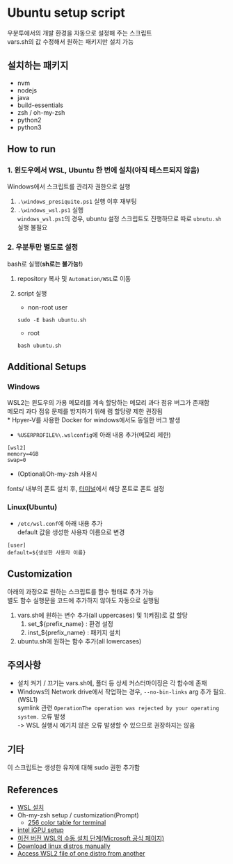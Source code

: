 # Ubuntu setup script

우분투에서의 개발 환경을 자동으로 설정해 주는 스크립트  
vars.sh의 값 수정해서 원하는 패키지만 설치 가능

## 설치하는 패키지

- nvm
- nodejs
- java
- build-essentials
- zsh / oh-my-zsh
- python2
- python3

## How to run

### 1. 윈도우에서 WSL, Ubuntu 한 번에 설치(아직 테스트되지 않음)

Windows에서 스크립트를 관리자 권한으로 실행

1. `.\windows_presiquite.ps1` 실행 이후 재부팅
1. `.\windows_wsl.ps1` 실행  
   `windows_wsl.ps1`의 경우, ubuntu 설정 스크립트도 진행하므로 따로 `ubnutu.sh` 실행 불필요

### 2. 우분투만 별도로 설정

bash로 실행(**sh로는 불가능!**)

1. repository 복사 및 `Automation/WSL`로 이동
1. script 실행

   - non-root user

   ```shell
   sudo -E bash ubuntu.sh
   ```

   - root

   ```shell
   bash ubuntu.sh
   ```

## Additional Setups

### Windows

WSL2는 윈도우의 가용 메모리를 계속 할당하는 메모리 과다 점유 버그가 존재함  
메모리 과다 점유 문제를 방지하기 위해 램 할당량 제한 권장됨  
\* Hpyer-V를 사용한 Docker for windows에서도 동일한 버그 발생

- `%USERPROFILE%\.wslconfig`에 아래 내용 추가(메모리 제한)

```shell
[wsl2]
memory=4GB
swap=0
```

- (Optional)Oh-my-zsh 사용시

fonts/ 내부의 폰트 설치 후, [터미널](https://github.com/microsoft/terminal)에서 해당 폰트로 폰트 설정

### Linux(Ubuntu)

- `/etc/wsl.conf`에 아래 내용 추가  
  default 값을 생성한 사용자 이름으로 변경

```shell
[user]
default=${생성한 사용자 이름}
```

## Customization

아래의 과정으로 원하는 스크립트를 함수 형태로 추가 가능  
별도 함수 실행문을 코드에 추가하지 않아도 자동으로 실행됨

1. vars.sh에 원하는 변수 추가(all uppercases) 및 1(켜짐)로 값 할당
   1. set\_${prefix_name} : 환경 설정
   2. inst\_${prefix_name} : 패키지 설치
2. ubuntu.sh에 원하는 함수 추가(all lowercases)

## 주의사항

- 설치 켜기 / 끄기는 vars.sh에, 폴더 등 상세 커스터마이징은 각 함수에 존재
- Windows의 Network drive에서 작업하는 경우, `--no-bin-links` arg 추가 필요.(WSL1)  
  symlink 관련 `OperationThe operation was rejected by your operating system.` 오류 발생  
  -> WSL 실행시 예기치 않은 오류 발생할 수 있으므로 권장하지는 않음

## 기타

이 스크립트는 생성한 유저에 대해 sudo 권한 추가함

## References

- [WSL 설치](https://learn.microsoft.com/ko-kr/windows/wsl/install)
- Oh-my-zsh setup / customization(Prompt)
  - [256 color table for terminal](https://en.wikipedia.org/wiki/File:Xterm_256color_chart.svg)
- [intel iGPU setup](https://www.intel.com/content/www/us/en/artificial-intelligence/harness-the-power-of-intel-igpu-on-your-machine.html)
- [이전 버전 WSL의 수동 설치 단계(Microsoft 공식 페이지)](https://learn.microsoft.com/ko-kr/windows/wsl/install-manual)
- [Download linux distros manually](https://learn.microsoft.com/ko-kr/windows/wsl/install-manual#downloading-distributions)
- [Access WSL2 file of one distro from another](https://superuser.com/questions/1659218/is-there-a-way-to-access-files-from-one-wsl-2-distro-image-in-another-one)
